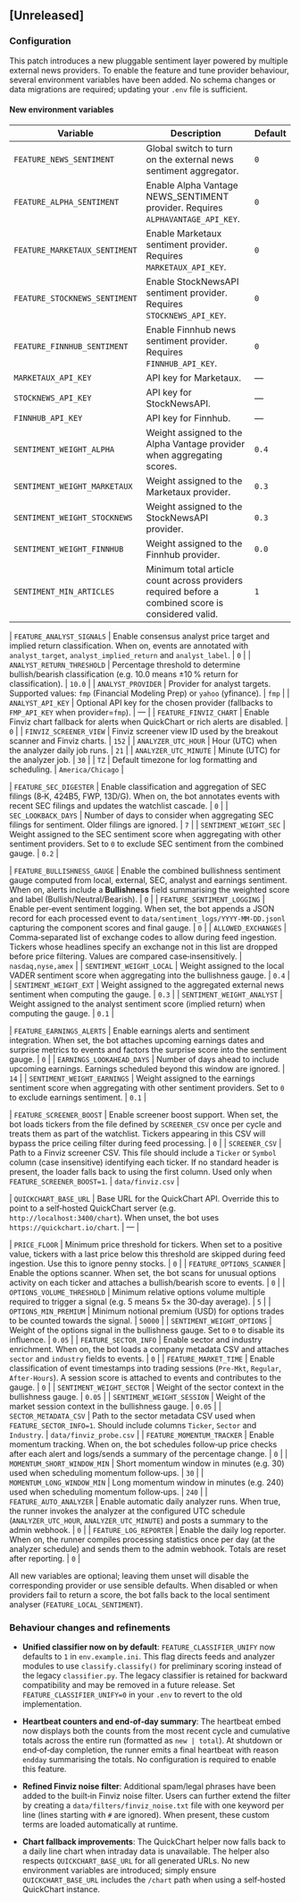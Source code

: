 ## [Unreleased]

### Configuration

This patch introduces a new pluggable sentiment layer powered by multiple
external news providers.  To enable the feature and tune provider
behaviour, several environment variables have been added.  No schema
changes or data migrations are required; updating your `.env` file is
sufficient.

#### New environment variables

| Variable | Description | Default |
| --- | --- | --- |
| `FEATURE_NEWS_SENTIMENT` | Global switch to turn on the external news sentiment aggregator. | `0` |
| `FEATURE_ALPHA_SENTIMENT` | Enable Alpha Vantage NEWS_SENTIMENT provider.  Requires `ALPHAVANTAGE_API_KEY`. | `0` |
| `FEATURE_MARKETAUX_SENTIMENT` | Enable Marketaux sentiment provider.  Requires `MARKETAUX_API_KEY`. | `0` |
| `FEATURE_STOCKNEWS_SENTIMENT` | Enable StockNewsAPI sentiment provider.  Requires `STOCKNEWS_API_KEY`. | `0` |
| `FEATURE_FINNHUB_SENTIMENT` | Enable Finnhub news sentiment provider.  Requires `FINNHUB_API_KEY`. | `0` |
| `MARKETAUX_API_KEY` | API key for Marketaux. | — |
| `STOCKNEWS_API_KEY` | API key for StockNewsAPI. | — |
| `FINNHUB_API_KEY` | API key for Finnhub. | — |
| `SENTIMENT_WEIGHT_ALPHA` | Weight assigned to the Alpha Vantage provider when aggregating scores. | `0.4` |
| `SENTIMENT_WEIGHT_MARKETAUX` | Weight assigned to the Marketaux provider. | `0.3` |
| `SENTIMENT_WEIGHT_STOCKNEWS` | Weight assigned to the StockNewsAPI provider. | `0.3` |
| `SENTIMENT_WEIGHT_FINNHUB` | Weight assigned to the Finnhub provider. | `0.0` |
| `SENTIMENT_MIN_ARTICLES` | Minimum total article count across providers required before a combined score is considered valid. | `1` |

| `FEATURE_ANALYST_SIGNALS` | Enable consensus analyst price target and implied return classification. When on, events are annotated with `analyst_target`, `analyst_implied_return` and `analyst_label`. | `0` |
| `ANALYST_RETURN_THRESHOLD` | Percentage threshold to determine bullish/bearish classification (e.g. 10.0 means ±10 % return for classification). | `10.0` |
| `ANALYST_PROVIDER` | Provider for analyst targets. Supported values: `fmp` (Financial Modeling Prep) or `yahoo` (yfinance). | `fmp` |
| `ANALYST_API_KEY` | Optional API key for the chosen provider (fallbacks to `FMP_API_KEY` when provider=`fmp`). | — |
| `FEATURE_FINVIZ_CHART` | Enable Finviz chart fallback for alerts when QuickChart or rich alerts are disabled. | `0` |
| `FINVIZ_SCREENER_VIEW` | Finviz screener view ID used by the breakout scanner and Finviz charts. | `152` |
| `ANALYZER_UTC_HOUR` | Hour (UTC) when the analyzer daily job runs. | `21` |
| `ANALYZER_UTC_MINUTE` | Minute (UTC) for the analyzer job. | `30` |
| `TZ` | Default timezone for log formatting and scheduling. | `America/Chicago` |

| `FEATURE_SEC_DIGESTER` | Enable classification and aggregation of SEC filings (8‑K, 424B5, FWP, 13D/G). When on, the bot annotates events with recent SEC filings and updates the watchlist cascade. | `0` |
| `SEC_LOOKBACK_DAYS` | Number of days to consider when aggregating SEC filings for sentiment. Older filings are ignored. | `7` |
| `SENTIMENT_WEIGHT_SEC` | Weight assigned to the SEC sentiment score when aggregating with other sentiment providers. Set to `0` to exclude SEC sentiment from the combined gauge. | `0.2` |

| `FEATURE_BULLISHNESS_GAUGE` | Enable the combined bullishness sentiment gauge computed from local, external, SEC, analyst and earnings sentiment. When on, alerts include a **Bullishness** field summarising the weighted score and label (Bullish/Neutral/Bearish). | `0` |
| `FEATURE_SENTIMENT_LOGGING` | Enable per‑event sentiment logging. When set, the bot appends a JSON record for each processed event to `data/sentiment_logs/YYYY‑MM‑DD.jsonl` capturing the component scores and final gauge. | `0` |
| `ALLOWED_EXCHANGES` | Comma‑separated list of exchange codes to allow during feed ingestion. Tickers whose headlines specify an exchange not in this list are dropped before price filtering. Values are compared case‑insensitively. | `nasdaq,nyse,amex` |
| `SENTIMENT_WEIGHT_LOCAL` | Weight assigned to the local VADER sentiment score when aggregating into the bullishness gauge. | `0.4` |
| `SENTIMENT_WEIGHT_EXT` | Weight assigned to the aggregated external news sentiment when computing the gauge. | `0.3` |
| `SENTIMENT_WEIGHT_ANALYST` | Weight assigned to the analyst sentiment score (implied return) when computing the gauge. | `0.1` |

| `FEATURE_EARNINGS_ALERTS` | Enable earnings alerts and sentiment integration.  When set, the bot attaches upcoming earnings dates and surprise metrics to events and factors the surprise score into the sentiment gauge. | `0` |
| `EARNINGS_LOOKAHEAD_DAYS` | Number of days ahead to include upcoming earnings.  Earnings scheduled beyond this window are ignored. | `14` |
| `SENTIMENT_WEIGHT_EARNINGS` | Weight assigned to the earnings sentiment score when aggregating with other sentiment providers. Set to `0` to exclude earnings sentiment. | `0.1` |

| `FEATURE_SCREENER_BOOST` | Enable screener boost support.  When set, the bot loads tickers from the file defined by `SCREENER_CSV` once per cycle and treats them as part of the watchlist.  Tickers appearing in this CSV will bypass the price ceiling filter during feed processing. | `0` |
| `SCREENER_CSV` | Path to a Finviz screener CSV.  This file should include a `Ticker` or `Symbol` column (case insensitive) identifying each ticker.  If no standard header is present, the loader falls back to using the first column.  Used only when `FEATURE_SCREENER_BOOST=1`. | `data/finviz.csv` |

| `QUICKCHART_BASE_URL` | Base URL for the QuickChart API.  Override this to point to a self‑hosted QuickChart server (e.g. `http://localhost:3400/chart`).  When unset, the bot uses `https://quickchart.io/chart`. | — |

| `PRICE_FLOOR` | Minimum price threshold for tickers.  When set to a positive value, tickers with a last price below this threshold are skipped during feed ingestion.  Use this to ignore penny stocks. | `0` |
| `FEATURE_OPTIONS_SCANNER` | Enable the options scanner. When set, the bot scans for unusual options activity on each ticker and attaches a bullish/bearish score to events. | `0` |
| `OPTIONS_VOLUME_THRESHOLD` | Minimum relative options volume multiple required to trigger a signal (e.g. 5 means 5× the 30‑day average). | `5` |
| `OPTIONS_MIN_PREMIUM` | Minimum notional premium (USD) for options trades to be counted towards the signal. | `50000` |
| `SENTIMENT_WEIGHT_OPTIONS` | Weight of the options signal in the bullishness gauge. Set to `0` to disable its influence. | `0.05` |
| `FEATURE_SECTOR_INFO` | Enable sector and industry enrichment.  When on, the bot loads a company metadata CSV and attaches `sector` and `industry` fields to events. | `0` |
| `FEATURE_MARKET_TIME` | Enable classification of event timestamps into trading sessions (`Pre‑Mkt`, `Regular`, `After‑Hours`).  A session score is attached to events and contributes to the gauge. | `0` |
| `SENTIMENT_WEIGHT_SECTOR` | Weight of the sector context in the bullishness gauge. | `0.05` |
| `SENTIMENT_WEIGHT_SESSION` | Weight of the market session context in the bullishness gauge. | `0.05` |
| `SECTOR_METADATA_CSV` | Path to the sector metadata CSV used when `FEATURE_SECTOR_INFO=1`.  Should include columns `Ticker`, `Sector` and `Industry`. | `data/finviz_probe.csv` |
| `FEATURE_MOMENTUM_TRACKER` | Enable momentum tracking.  When on, the bot schedules follow‑up price checks after each alert and logs/sends a summary of the percentage change. | `0` |
| `MOMENTUM_SHORT_WINDOW_MIN` | Short momentum window in minutes (e.g. 30) used when scheduling momentum follow‑ups. | `30` |
| `MOMENTUM_LONG_WINDOW_MIN` | Long momentum window in minutes (e.g. 240) used when scheduling momentum follow‑ups. | `240` |
| `FEATURE_AUTO_ANALYZER` | Enable automatic daily analyzer runs.  When true, the runner invokes the analyzer at the configured UTC schedule (`ANALYZER_UTC_HOUR`, `ANALYZER_UTC_MINUTE`) and posts a summary to the admin webhook. | `0` |
| `FEATURE_LOG_REPORTER` | Enable the daily log reporter.  When on, the runner compiles processing statistics once per day (at the analyzer schedule) and sends them to the admin webhook. Totals are reset after reporting. | `0` |

All new variables are optional; leaving them unset will disable the
corresponding provider or use sensible defaults.  When disabled or when
providers fail to return a score, the bot falls back to the local
sentiment analyser (`FEATURE_LOCAL_SENTIMENT`).

### Behaviour changes and refinements

- **Unified classifier now on by default**: `FEATURE_CLASSIFIER_UNIFY` now defaults
  to `1` in `env.example.ini`.  This flag directs feeds and analyzer
  modules to use `classify.classify()` for preliminary scoring instead of
  the legacy `classifier.py`.  The legacy classifier is retained for
  backward compatibility and may be removed in a future release.  Set
  `FEATURE_CLASSIFIER_UNIFY=0` in your `.env` to revert to the old
  implementation.

- **Heartbeat counters and end‑of‑day summary**: The heartbeat embed now
  displays both the counts from the most recent cycle and cumulative totals
  across the entire run (formatted as `new | total`).  At shutdown or
  end‑of‑day completion, the runner emits a final heartbeat with reason
  `endday` summarising the totals.  No configuration is required to
  enable this feature.

- **Refined Finviz noise filter**: Additional spam/legal phrases have been
  added to the built‑in Finviz noise filter.  Users can further extend
  the filter by creating a `data/filters/finviz_noise.txt` file with one
  keyword per line (lines starting with `#` are ignored).  When present,
  these custom terms are loaded automatically at runtime.

- **Chart fallback improvements**: The QuickChart helper now falls back to a
  daily line chart when intraday data is unavailable.  The helper also
  respects `QUICKCHART_BASE_URL` for all generated URLs.  No new
  environment variables are introduced; simply ensure `QUICKCHART_BASE_URL`
  includes the `/chart` path when using a self‑hosted QuickChart instance.
